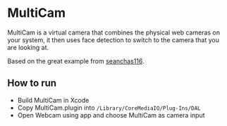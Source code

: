 # MultiCam
MultiCam is a virtual camera that combines the physical web cameras on your system, it then 
uses face detection to switch to the camera that you are looking at.

Based on the great example from [seanchas116](https://github.com/seanchas116/SimpleDALPlugin).

## How to run

* Build MultiCam in Xcode
* Copy MultiCam.plugin into `/Library/CoreMediaIO/Plug-Ins/DAL`
* Open Webcam using app and choose MultiCam as camera input